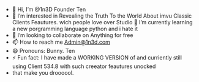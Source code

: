 - 👋 Hi, I’m @1n3D Founder Ten
- 👀 I’m interested in Revealing the Truth To the World About imvu Classic Clients Feautures. wich people love over Studio
   🌱 I’m currently learning a new porgramming language python and i hate it 
- 💞️ I’m looking to collaborate on Anything for free
- 📫 How to reach me Admin@1n3d.com
- 😄 Pronouns: Bunny. Ten 
- ⚡ Fun fact: I have made a WORKING VERSION of and curriently still using Client 534.8  with such creeator feautures unocked
- that make you droooool. 

<!---
1n3D is Writing this because im tired of seeing this get updates and nothing is done about enabling theses feautures i 
have CLEARK=LY DONE and they WORK . 
is a ✨ special ✨ repository because its `README.md` (this file) appears on your GitHub profile.
You can click the Preview link to take a look at your changes.
--->

